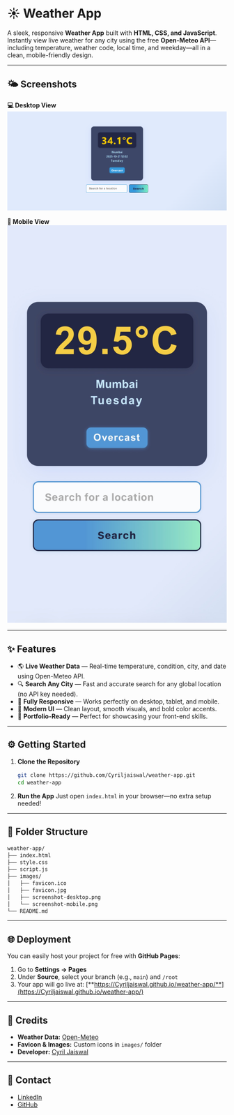 
# ☀️ Weather App

A sleek, responsive **Weather App** built with **HTML, CSS, and JavaScript**. Instantly view live weather for any city using the free **Open-Meteo API**—including temperature, weather code, local time, and weekday—all in a clean, mobile-friendly design.

---

## 🌤️ Screenshots

**💻 Desktop View**
![Desktop Screenshot](images/screenshot-desktop.png)

**📱 Mobile View**
![Mobile Screenshot](images/screenshot-mobile.png)

---

## ✨ Features

- 🌎 **Live Weather Data** — Real-time temperature, condition, city, and date using Open-Meteo API.
- 🔍 **Search Any City** — Fast and accurate search for any global location (no API key needed).
- 📱 **Fully Responsive** — Works perfectly on desktop, tablet, and mobile.
- 🎨 **Modern UI** — Clean layout, smooth visuals, and bold color accents.
- 🚀 **Portfolio-Ready** — Perfect for showcasing your front-end skills.

---

## ⚙️ Getting Started

1. **Clone the Repository**
   ```bash
   git clone https://github.com/Cyriljaiswal/weather-app.git
   cd weather-app
   ```
2. **Run the App**
   Just open `index.html` in your browser—no extra setup needed!

---

## 📁 Folder Structure

```
weather-app/
├── index.html
├── style.css
├── script.js
├── images/
│   ├── favicon.ico
│   ├── favicon.jpg
│   ├── screenshot-desktop.png
│   └── screenshot-mobile.png
└── README.md
```

---

## 🌐 Deployment

You can easily host your project for free with **GitHub Pages**:

1. Go to **Settings → Pages**
2. Under **Source**, select your branch (e.g., `main`) and `/root`
3. Your app will go live at:
   [**https://Cyriljaiswal.github.io/weather-app/**](https://Cyriljaiswal.github.io/weather-app/)

---

## 🙌 Credits

- **Weather Data:** [Open-Meteo](https://open-meteo.com/)
- **Favicon & Images:** Custom icons in `images/` folder
- **Developer:** [Cyril Jaiswal](https://github.com/Cyriljaiswal)

---

## 💬 Contact

- [LinkedIn](https://www.linkedin.com/in/cyriljaiswal)
- [GitHub](https://github.com/Cyriljaiswal)

